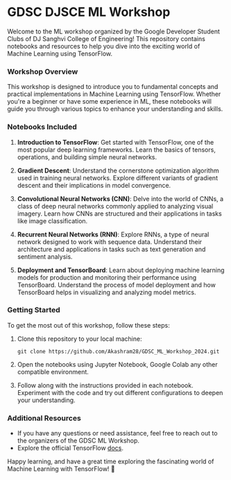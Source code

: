 # **GDSC DJSCE ML Workshop**

Welcome to the ML workshop organized by the Google Developer Student Clubs of DJ Sanghvi College of Engineering! This repository contains notebooks and resources to help you dive into the exciting world of Machine Learning using TensorFlow.

### Workshop Overview
This workshop is designed to introduce you to fundamental concepts and practical implementations in Machine Learning using TensorFlow. Whether you're a beginner or have some experience in ML, these notebooks will guide you through various topics to enhance your understanding and skills.

### Notebooks Included
1. **Introduction to TensorFlow**: Get started with TensorFlow, one of the most popular deep learning frameworks. Learn the basics of tensors, operations, and building simple neural networks.
   
2. **Gradient Descent**: Understand the cornerstone optimization algorithm used in training neural networks. Explore different variants of gradient descent and their implications in model convergence.

3. **Convolutional Neural Networks (CNN)**: Delve into the world of CNNs, a class of deep neural networks commonly applied to analyzing visual imagery. Learn how CNNs are structured and their applications in tasks like image classification.

4. **Recurrent Neural Networks (RNN)**: Explore RNNs, a type of neural network designed to work with sequence data. Understand their architecture and applications in tasks such as text generation and sentiment analysis.

5. **Deployment and TensorBoard**: Learn about deploying machine learning models for production and monitoring their performance using TensorBoard. Understand the process of model deployment and how TensorBoard helps in visualizing and analyzing model metrics.

### Getting Started
To get the most out of this workshop, follow these steps:

1. Clone this repository to your local machine:
   ```
   git clone https://github.com/Akashram28/GDSC_ML_Workshop_2024.git
   ```
2. Open the notebooks using Jupyter Notebook, Google Colab any other compatible environment.

3. Follow along with the instructions provided in each notebook. Experiment with the code and try out different configurations to deepen your understanding.

### Additional Resources
- If you have any questions or need assistance, feel free to reach out to the organizers of the GDSC ML Workshop.
- Explore the official TensorFlow [docs](https://www.tensorflow.org/api_docs).

Happy learning, and have a great time exploring the fascinating world of Machine Learning with TensorFlow! 🚀
